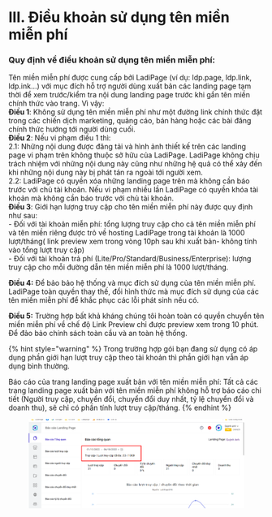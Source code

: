 # III. Điều khoản sử dụng tên miền miễn phí

### Quy định về điều khoản sử dụng tên miền miễn phí:

Tên miền miễn phí được cung cấp bởi LadiPage (ví dụ: ldp.page, ldp.link, ldp.ink...) với mục đích hỗ trợ người dùng xuất bản các landing page tạm thời để xem trước/kiểm tra nội dung landing page trước khi gắn tên miền chính thức vào trang. Vì vậy:\
**Điều 1**: Không sử dụng tên miền miễn phí như một đường link chính thức đặt trong các chiến dịch marketing, quảng cáo, bán hàng hoặc các bài đăng chính thức hướng tới người dùng cuối.\
**Điều 2**: Nếu vi phạm điều 1 thì:\
2.1: Những nội dung được đăng tải và hình ảnh thiết kế trên các landing page vi phạm trên không thuộc sở hữu của LadiPage. LadiPage không chịu trách nhiệm với những nội dung này cũng như những hệ quả có thể xảy đến khi những nội dung này bị phát tán ra ngoài tới người xem.\
2.2: LadiPage có quyền xóa những landing page trên mà không cần báo trước với chủ tài khoản. Nếu vi phạm nhiều lần LadiPage có quyền khóa tài khoản mà không cần báo trước với chủ tài khoản.\
**Điều 3**: Giới hạn lượng truy cập cho tên miền miễn phí này được quy định như sau:\
\- Đối với tài khoản miễn phí: tổng lượng truy cập cho cả tên miền miễn phí và tên miền riêng được trỏ về hosting LadiPage trong tài khoản là 1000 lượt/tháng( link preview xem trong vòng 10ph sau khi xuất bản- không tính vào tổng lượt truy cập)\
\- Đối với tài khoản trả phí (Lite/Pro/Standard/Business/Enterprise): lượng truy cập cho mỗi đường dẫn tên miền miễn phí là 1000 lượt/tháng.

**Điều 4:** Để bảo bảo hệ thống và mục đích sử dụng của tên miền miễn phí. LadiPage toàn quyền thay thế, đổi hình thức mà mục đích sử dụng của các tên miền miễn phí để khắc phục các lỗi phát sinh nếu có.

**Điều 5:** Trường hợp bất khả kháng chúng tôi hoàn toàn có quyền chuyển tên miền miễn phí về chế độ Link Preview chỉ được preview xem trong 10 phút. Để đảo bảo chính sách toàn cầu và an toàn hệ thống.

{% hint style="warning" %}
Trong trường hợp gói bạn đang sử dụng có áp dụng phần giới hạn lượt truy cập theo tài khoản thì phần giới hạn vẫn áp dụng bình thường.

Báo cáo của trang landing page xuất bản với tên miền miễn phí: Tất cả các trang landing page xuất bản với tên miền miễn phí không hỗ trợ báo cáo chi tiết (Người truy cập, chuyển đổi, chuyển đổi duy nhất, tỷ lệ chuyển đổi và doanh thu), sẽ chỉ có phần tính lượt truy cập/tháng.
{% endhint %}

<figure><img src=".gitbook/assets/báo cáo.png" alt=""><figcaption></figcaption></figure>
